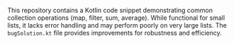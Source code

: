 This repository contains a Kotlin code snippet demonstrating common collection operations (map, filter, sum, average). While functional for small lists, it lacks error handling and may perform poorly on very large lists.  The `bugSolution.kt` file provides improvements for robustness and efficiency.